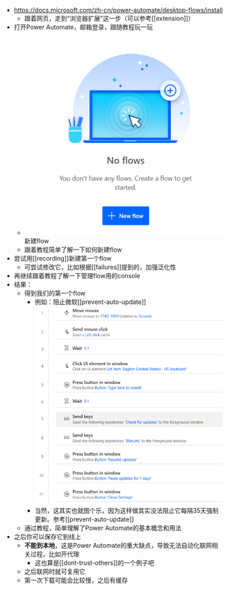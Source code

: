 - https://docs.microsoft.com/zh-cn/power-automate/desktop-flows/install
  - 跟着网页，走到“浏览器扩展”这一步（可以参考[[extension]]）
- 打开Power Automate，邮箱登录，跟随教程玩一玩
  - ![](new-flow.png)新建flow
  - 跟着教程简单了解一下如何新建flow
- 尝试用[[recording]]新建第一个flow
  - 可尝试修改它，比如根据[[failures]]提到的，加强泛化性
- 再继续跟着教程了解一下管理flow用的console
- 结果：
  - 得到我们的第一个flow
    - 例如：阻止微软[[prevent-auto-update]]![](prevent-update.png)
    - 当然，这其实也就图个乐，因为这样做其实没法阻止它每隔35天强制更新。参考[[prevent-auto-update]]
  - 通过教程，简单理解了Power Automate的基本概念和用法
- 之后你可以保存它到线上
  - **不能到本地**，这是Power Automate的重大缺点，导致无法自动化联网相关过程，比如开代理
    - 这也算是[[dont-trust-others]]的一个例子吧
  - 之后联网时就可复用它
  - 第一次下载可能会比较慢，之后有缓存